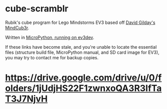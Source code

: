 # cube-scramblr
Rubik's cube program for Lego Mindstorms EV3
based off [David Gilday's MindCub3r](https://www.mindcuber.com/mindcub3r/mindcub3r.html).

Written in [MicroPython, running on ev3dev](https://education.lego.com/en-us/support/mindstorms-ev3/python-for-ev3).

If these links have become stale, and you're unable to locate the essential files (structure build file, 
MicroPython manual, and SD card image for EV3), you may try to contact me for backup copies.
# https://drive.google.com/drive/u/0/folders/1jUdjHS22F1zwnxoQA3R3IfTaT3J7NjvH

